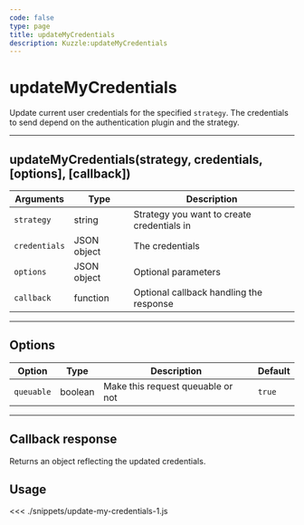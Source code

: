 ```yaml
---
code: false
type: page
title: updateMyCredentials
description: Kuzzle:updateMyCredentials
---
```


# updateMyCredentials

Update current user credentials for the specified `strategy`. The credentials to send depend on the authentication plugin and the strategy.

---

## updateMyCredentials(strategy, credentials, [options], [callback])

| Arguments     | Type        | Description                                |
| ------------- | ----------- | ------------------------------------------ |
| `strategy`    | string      | Strategy you want to create credentials in |
| `credentials` | JSON object | The credentials                            |
| `options`     | JSON object | Optional parameters                        |
| `callback`    | function    | Optional callback handling the response    |

---

## Options

| Option     | Type    | Description                       | Default |
| ---------- | ------- | --------------------------------- | ------- |
| `queuable` | boolean | Make this request queuable or not | `true`  |

---

## Callback response

Returns an object reflecting the updated credentials.

## Usage

<<< ./snippets/update-my-credentials-1.js
